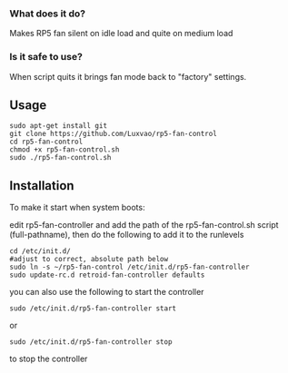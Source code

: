 ### What does it do?

Makes RP5 fan silent on idle load and quite on medium load

### Is it safe to use?

When script quits it brings fan mode back to "factory" settings.

## Usage
``` 
sudo apt-get install git
git clone https://github.com/Luxvao/rp5-fan-control
cd rp5-fan-control
chmod +x rp5-fan-control.sh
sudo ./rp5-fan-control.sh
```
## Installation

To make it start when system boots:

edit rp5-fan-controller and add the path of the rp5-fan-control.sh script (full-pathname), then do the following to add it
to the runlevels

    cd /etc/init.d/
    #adjust to correct, absolute path below
    sudo ln -s ~/rp5-fan-control /etc/init.d/rp5-fan-controller
    sudo update-rc.d retroid-fan-controller defaults

you can also use the following to start the controller

    sudo /etc/init.d/rp5-fan-controller start

or

    sudo /etc/init.d/rp5-fan-controller stop

to stop the controller
